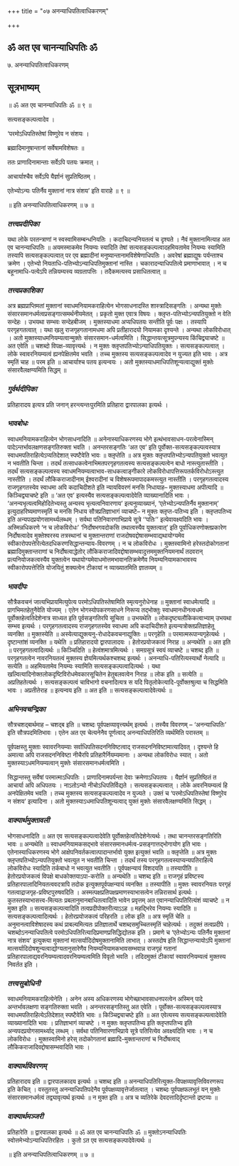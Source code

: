 +++
title = "०७ अनन्याधिपतित्वाधिकरणम्"

+++


## ॐ अत एव चानन्याधिपतिः ॐ

७. अनन्याधिपतित्वाधिकरणम्

## **सूत्रभाष्यम्**

॥ ॐ अत एव चानन्याधिपतिः ॐ ॥ ९ ॥

सत्यसङ्कल्पत्वादेव ।

‘परमोऽधिपतिस्तेषां विष्णुरेव न संशयः ।

ब्रह्मादिमानुषान्तानां सर्वेषामविशेषतः ॥

ततः प्राणादिनामान्ताः सर्वेऽपि पतयः क्रमात् ।

आचार्याश्चैव सर्वेऽपि यैर्ज्ञानं सुप्रतिष्ठितम् ।

एतेभ्योऽन्यः पतिर्नैव मुक्तानां नात्र संशय’ इति वाराहे ॥ ९ ॥

॥ इति अनन्याधिपतित्वाधिकरणम् ॥ ७ ॥

### ***तत्त्वप्रदीपिका***

यथा लोके परतन्त्राणां न स्वस्वामिसम्बन्धनियतिः । कदाचिदन्यनियतत्वं च दृश्यते । नैवं मुक्तानामित्याह अत एव चानन्याधिपतिः ॥ अयमस्माकमेव नियम्यः स्यादिति तेषां सत्यसङ्कल्पत्वादहमियतामेव नियम्यः स्यामिति तस्यापि सत्यसङ्कल्पत्वात् पर एव ब्रह्मादीनां मनुष्यान्तानामविशेषेणाधिपतिः । अवरेषां ब्रह्माद्युषः पर्यन्ताश्च क्रमेण । एतेभ्यो नियताधि-पतिभ्योऽन्याधिपतिमुक्तानां नास्ति । चकारादन्याधिपतित्वे प्रमाणाभावात् । न च बहूनामाधि-पत्येऽपि तन्नियम्यस्य व्यग्रतापत्तिः । तदैकमत्यस्य प्रसाधितत्वात् ॥

### ***तत्त्वप्रकाशिका***

अत्र ब्रह्मप्राप्तिमतां मुक्तानां स्वाधमनियामकराहित्येन भोगसाधनादस्ति शास्त्रादिसङ्गतिः । अन्यथा मुक्तेः संसारसमानधर्मत्वप्रसङ्गात्समर्थनीयमेतत् । प्रकृतो मुक्त एवात्र विषयः । क्लृप्त-पतिभ्योऽन्यपतियुक्तो न वेति सन्देहः । उभयथा सम्भवः सन्देहबीजम् । मुक्तस्याधमा अप्यधिपतयः सन्तीति पूर्वः पक्षः । तस्यापि परगृहगतत्वात् । यथा खलु राजगृहगतानामधमा अपि प्रतीहारादयो नियामका दृश्यन्ते । अन्यथा लोकविरोधात् । अतो मुक्तस्याधमनियम्यत्वान्मुक्तेः संसारसमान-धर्मत्वमिति । सिद्धान्तयत्सूत्रमुपन्यस्य किंचिद्व्याचष्टे ॥ अत एवेति ॥ चशब्दो विपक्ष-व्यावृत्त्यर्थः । न मुक्तः क्लृप्तपतिभ्योऽन्याधिपतियुक्तः । सत्यसङ्कल्पत्वात् । लोके स्वावरनियम्यत्वं ह्यनपेक्षितमेव भवति । तच्च मुक्तस्य सत्यसङ्कल्पत्वादेव न युज्यत इति भावः । अत्र स्मृतिं चाह ॥ परम इति ॥ आचार्याश्च पतय इत्यन्वयः । अतो मुक्तस्याधमाधिपतिशून्यत्वाद्युक्तं मुक्तेः संसारवैलक्षण्यमिति सिद्धम् ॥

### ***गुर्वर्थदीपिका***

प्रतिहारादय इत्यत्र प्रति जनान् हरन्त्यन्तःपुरमिति प्रतिहारा द्वारपालका इत्यर्थः ।

### ***भावबोधः***

स्वाधमनियामकराहित्येन भोगसाधनादिति ॥ अनेनास्याधिकरणस्य भोगे इत्थंभावसाधन-परत्वेनास्मिन् पादेऽन्तर्भावलक्षणसङ्गतिरुक्ता भवति । अनन्तरसङ्गतिः ‘अत एव’ इति पूर्वोक्त-सत्यसङ्कल्पत्वस्यात्र स्वाधमपतिराहित्येऽप्यतिदेशात् स्पष्टैवेति भावः ॥ क्लृप्तेति ॥ अत्र मुक्तः क्लृप्तपतिभ्योऽन्यपतियुक्तो भवत्युत न भवतीति चिन्ता । तदर्थं तत्साधकत्वेनाभिमतपरगृहगतत्वस्य सत्यसङ्कल्पत्वेन बाधो नास्त्युतास्तीति । तदर्थं सत्यसङ्कल्पत्वस्य स्वाधमनियम्यत्वाभाव-साधकत्वाङ्गीकारे लोकविरोधापत्तिरूपतर्कविरोधोऽस्त्युत नास्तीति । तदर्थं लौकिकराजादीनाम् ईश्वरादीनां च विशेषरूपमापादकमस्त्युत नास्तीति । परगृहगतत्वादस्य राजगृहगतस्येव स्वाधमा अपि कदाचिदीशते इति न्यायविवरणं मनसि निधायाह– मुक्तस्याधमा अपीत्यादि ॥ किञ्चिद्व्याचष्टे इति ॥ ‘अत एव’ इत्यस्यैव सत्यसङ्कल्पत्वादेवेति व्याख्यानादिति भावः । ‘अनन्यभृत्यत्वमिहोदितेभ्यस्तु अन्यस्य भृत्यत्वनिवारणाय’ इत्यनुव्याख्यानं, ‘एतेभ्योऽन्यपतिर्नैव मुक्तानाम्’ इत्युदाहरिष्यमाणस्मृतिं च मनसि निधाय सौत्रप्रतिज्ञाभागं व्याचष्टे– न मुक्तः क्लृप्त-पतिभ्य इति । क्लृप्तपतिभ्य इति अन्यपदप्रयोगसामर्थ्यलब्धम् । सर्वथा पतिनिवारणाभिप्राये सूत्रे ‘‘पतिः’’ इत्येवावक्ष्यदिति भावः । अस्मिन्नधिकरणे ‘न च लोकविरोधः’ ‘निर्दोषभगवदोकसि तथात्वस्यैव युक्तत्वात्’ इति पूर्वाधिकरणोक्तप्रकारेण निर्दोषत्वादेव मुक्तेश्वरस्य तत्रस्थानां च मुक्तान्तराणां राजदोषवद्दोषासम्भवाद्यथायोग्यमेव स्वीकारोपपत्तेरित्येतदधिकरणसिद्धान्तन्याय-विवरणम् । न च लोकविरोधः । मुक्तस्वामिनो हरेस्तदोकोगतानां ब्रह्मादिमुक्तान्तराणां च निर्दोषत्वाद्धेतोर् लौकिकराजादिवद्दोषासम्भवादुत्तममुक्तनियमनार्थं तदवरान् प्रत्यनियोजकत्वस्यैव युक्तत्वेन यथायोग्यमेवाधमोत्तमभावानतिक्रमेणैव नियम्यनियामकाभावस्य स्वीकारोपपत्तेरिति योजयितुं शक्यत्वेन टीकायां न व्याख्यातमिति ज्ञातव्यम् ॥

### ***भावदीपः***

सौत्रैकवचनं जात्यभिप्रायमित्युपेत्य परमोऽधिपतिस्तेषामिति स्मृत्यनुरोधेनाह ॥ मुक्तानां स्वाधमेत्यादि ॥ प्रागभिमतहेतुनैवेति योज्यम् । एतेन भोगस्योपकरणसाधने निरूप्य तद्भोक्तुः स्वाधमानधीनत्वधर्मः पूर्वोक्तहेत्वतिदेशेनात्र साध्यत इति पूर्वसङ्गतिरपि सूचिता ॥ उभयथेति ॥ लोकदृष्ट्यलौकिकत्वाभ्याम् उभयथा सम्भव इत्यर्थः । परगृहगतत्वादस्य राजगृहगतस्येव स्वाधमा अपि कदाचिदीशते इत्यन्यत्रोक्तप्रतिज्ञाहेतू व्यनक्ति ॥ मुक्तस्येति ॥ अस्येत्याद्युक्त्यनु-रोधादेकवचनाद्युक्तिः ॥ परगृहेति ॥ परमात्मरूपान्यगृहेत्यर्थः । दृष्टान्तांशं व्यनक्ति ॥ यथेति ॥ प्रतिहारादयो द्वारपालादयः । हेतोरप्रयोजकत्वं निराह ॥ अन्यथेति ॥ अत इति ॥ परगृहगतत्वादित्यर्थः ॥ किञ्चिदिति ॥ हेत्वंशमात्रमित्यर्थः । समग्रसूत्रं स्वयं व्याचष्टे ॥ चशब्द इति ॥ परगृहगतत्वेन नावरनियतत्वं मुक्तस्य ज्ञेयमित्यर्थकश्चशब्द इत्यर्थः । अनन्याधि-पतिरित्यस्यार्थो नेत्यादि ॥ सत्येति ॥ अहमियतामेव नियम्यः स्यामिति सत्यसङ्कल्पत्वादित्यर्थः । यथा खल्वित्यादिनोक्तलोकदृष्टिविरोधमेवकारसूचितेन हेतुबलवत्वेन निराह ॥ लोक इति ॥ सत्येति ॥ अप्रतिहतेत्यर्थः । सत्यसङ्कल्पत्वं चाविभागो वचनादित्यत्र स यदि पितृलोकेत्यादि-पूर्वोक्तश्रुत्या च सिद्धमिति भावः । अप्रतीतेराह ॥ इत्यन्वय इति ॥ अत इति ॥ सत्यसङ्कल्पत्वादेवेत्यर्थः ॥

### ***अभिनवचन्द्रिका***

सौत्रचशद्बार्थमाह – चशद्ब इति ॥ चशब्दः पूर्वपक्षव्यावृत्त्यर्थम् इत्यर्थः । तस्यैव विवरणम् – ‘अनन्याधिपतिः’ इति सौत्रपदमितिभावः । एतेन अत एव चेत्यनेनैव पूर्णत्वाद् अनन्याधिपतिरिति व्यर्थमिति परास्तम् ॥

पूर्वपक्षस्तु मुक्ताः स्वावरनियम्याः सर्वाधिपतिसदननिविष्टत्वाद् राजसदननिविष्टामात्यादिवत् । दृश्यन्ते हि अमात्या अपि राजसदननिविष्टा नीचैरपि प्रतिहारैर्नियम्यमानाः । अन्यथा लोकविरोधः स्यात् । अतो मुक्तस्याऽधमनियम्यत्वान् मुक्तेः संसारसमानधर्मत्वमिति ।

सिद्धान्तस्तु सर्वेषां परमात्माऽधिपतिः । प्राणादिनामपर्यन्ता देवाः क्रमेणाऽधिपतयः । यैर्ज्ञानं सुप्रतिष्ठितं त आचार्या अपि अधिपतयः । नाऽतोऽन्यो नीचोऽधिपतिर्विद्यते । सत्यसङ्कल्पत्वात् । लोके अवरनियम्यत्वं हि अनपेक्षितमेव भवति । तच्च मुक्तस्य सत्यसङ्कल्पत्वादेव न युज्यते । उक्तं च ‘परमोऽधिपतिस्तेषां विष्णुरेव न संशय’ इत्यादिना । अतो मुक्तस्याऽधमाधिपतिशून्यत्वाद् युक्तं मुक्तेः संसारवैलक्षण्यमिति सिद्धम् ।

### ***वाक्यार्थमुक्तावली***

भोगसाधनादिति ॥ अत एव सत्यसङ्कल्पत्वादेवेति पूर्वोक्तहेत्वतिदेशेनेत्यर्थः । तथा चानन्तरसङ्गतिरिति भावः ॥ अन्यथेति ॥ स्वाधमनियामकसद्भावे संसारसमानधर्मत्व-प्रसङ्गात्तद्भोगायोग इति भावः । एतेनास्याधिकरणस्य भोगे आक्षेपनिवर्तकत्वात्पादान्तर्भावो युक्त इत्युक्तं भवति ॥ क्लृप्तेति ॥ अत्र मुक्तः क्लृप्तपतिभ्योऽन्यपतियुक्तो भवत्युत न भवतीति चिन्ता । तदर्थं तस्य परगृहगतत्वस्याप्यन्यपतिराहित्ये लोकविरोधः स्यादिति तर्कबाधो न भवत्युत भवतीति । पूर्वपक्षन्यायं विशदयति ॥ तस्यापीति ॥ हेतोरप्रयोजकत्वं विपक्षे बाधकोक्तयाऽपा-करोति ॥ अन्यथेति ॥ चशब्द इति ॥ राजगृहं प्रविष्टस्य प्रतिहारपालादिनियतत्ववदत्रापि तदोक इत्युक्तपूर्वपक्षन्यायं व्यनक्ति ॥ तस्यापीति ॥ मुक्तः स्वावरनियतः परगृहं गतत्वाद्राजगृह-प्रविष्टपुरुषवदिति । अस्मत्पक्षप्रतिपक्षप्रमाणस्याभासत्वेन तन्निरासार्थ इत्यर्थः । कुतस्तस्याभासत्त्व-मित्यतः प्रबलानुमानबाधितत्वादिति भावेन प्रवृत्तम् अत एवानन्याधिपतिरित्यंशं व्याचष्टे ॥ न मुक्त इति ॥ सत्यसङ्कल्पत्वादिति तत्वप्रदीपोक्तरीत्याऽऽह ॥ महद्भिरेव नियम्यः स्यादिति ॥ सत्यसङ्कल्पत्वादित्यर्थः । हेतोरप्रयोजकत्वं परिहरति ॥ लोक इति ॥ अत्र स्मृतिं चेति ॥ अनुमानत्वाविशेषादस्य कथं प्राबल्यमित्यतः प्रतिज्ञातार्थे चशब्दसमुच्चितस्मृतिं चाहेत्यर्थः । तदुक्तं तत्वप्रदीपे । चशब्दोऽनन्याधिपतित्वे परमोऽधिपतिरित्यादिप्रमाणप्रसिद्धिद्योतक इति । प्रमाणे च ‘एतेभ्योऽन्यः पतिर्नैव मुक्तानां नात्र संशय’ इत्युक्त्या मुक्तानां मात्सर्यादिदोषमुक्तानामिति लाभात् । अस्तदोष इति सिद्धान्तन्यायोऽपि मुक्तानां मात्सर्यादिदोषशून्यत्वाद्योग्यतानुसारेणैव नियम्यनियामकभावसम्भवान्न राजगृहं गतानां प्रतिहारपालाद्यवरनियम्यत्वादवरनियम्यत्वमिति विवृतो भवति । तदिदमुक्तं टीकायां स्वावरनियम्यत्वं मुक्तस्य निवर्तत इति ।

### ***तत्त्वसुबोधिनी***

स्वाधमनियामकराहित्येनेति । अनेन अस्य अधिकरणस्य भोगेच्छाभावसाधनपरत्वेन अस्मिन् पादे अन्तर्भावलक्षणा सङ्गतिरुक्ता भवति । अनन्तरसङ्गतिस्तु अत एवेति । पूर्वोक्त-सत्यसङ्कल्पत्वस्यात्र स्वाधमपतिराहित्येऽतिदेशात् स्पष्टैवेति भावः ॥ किञ्चिद्व्याचष्टे इति ॥ अत एवेत्यस्य सत्यसङ्कल्पत्वादेवेति व्याख्यानादिति भावः । प्रतिज्ञाभागं व्याचष्टे । न मुक्तः क्लृप्तपतिभ्य इति क्लृप्तपतिभ्य इति अन्यपदप्रयोगसामर्थ्याद् लब्धम् । सर्वथा पतिनिवारणाभिप्राये सूत्रे पतिरित्येव अवक्ष्यदिति भावः । न च लोकविरोधः । मुक्तस्वामिनो हरेस् तदोकोगतानां ब्रह्मादि-मुक्तान्तराणां च निर्दोषत्वाद् लौकिकराजादिवद्दोषासम्भवादिति भावः ।

### ***वाक्यार्थविवरणम्***

प्रतिहारादय इति ॥ द्वारपालकादय इत्यर्थः ॥ चशब्द इति ॥ अनन्याधिपतिरित्युक्त-विपक्षव्यावृत्तिविवरणरूप इति केचित् । वस्तुतस्तु अनन्याधिपतिपदेनैव पूर्वपक्षव्यावृत्तेर्जातत्वात् । चशब्दः पूर्वपक्षफलभूतं यन् मुक्तेः संसारसमानधर्मत्वं तद्व्यावृत्यर्थ इत्यर्थः ॥ न मुक्त इति ॥ अत्र च व्यतिरेके देवदत्तादिर्दृष्टान्तो द्रष्टव्यः ॥

### ***वाक्यार्थमञ्जरी***

प्रतिहारेति ॥ द्वारपालका इत्यर्थः ॥ ॐ अत एव चानन्याधिपतिः ॐ ॥ मुक्तोऽनन्याधिपतिः स्वोत्तमेभ्योऽन्याधिपतिरहितः । कुतो ऽत एव सत्यसङ्कल्पादेवेत्यर्थः ॥

॥ इति अनन्याधिपतित्वाधिकरणम् ॥ ७ ॥


